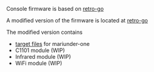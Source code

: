 Console firmware is based on [retro-go](https://github.com/ducalex/retro-go)

A modified version of the firmware is located at [retro-go](https://github.com/kiril-kovachev/retro-go)

The modified version contains
* [target files](https://github.com/kiril-kovachev/retro-go/tree/master/components/retro-go/targets/mariunder-one) for mariunder-one 
* C1101 module (WIP)
* Infrared module (WIP)
* WiFi module (WIP)

